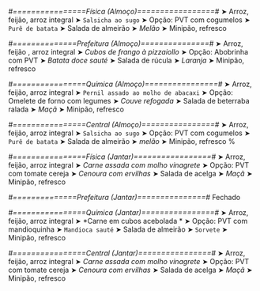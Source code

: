 
*#================Física (Almoço)=================#*
➤ Arroz, feijão, arroz integral
➤ `Salsicha ao sugo`
➤ Opção: PVT com cogumelos
➤ `Purê de batata`
➤ Salada de almeirão
➤ *Melão*
➤ Minipão, refresco

*#==============Prefeitura (Almoço)===============#*
➤ Arroz, feijão , arroz integral
➤ *Cubos de frango à pizzaiollo*
➤ Opção: Abobrinha com PVT 
➤ *Batata doce sauté*
➤ Salada de rúcula
➤ *Laranja*
➤ Minipão, refresco

*#================Química (Almoço)================#*
➤ Arroz, feijão, arroz integral
➤ `Pernil assado ao molho de abacaxi`
➤ Opção: Omelete de forno com legumes 
➤ *Couve refogada*
➤ Salada de beterraba ralada
➤ *Maçã*
➤ Minipão, refresco

*#================Central (Almoço)================#*
➤ Arroz, feijão, arroz integral
➤ `Salsicha ao sugo`
➤ Opção: PVT com cogumelos
➤ `Purê de batata`
➤ Salada de almeirão
➤ *melão*
➤ Minipão, refresco
%

*#================Física (Jantar)=================#*
➤ Arroz, feijão, arroz integral
➤ *Carne assada com molho vinagrete*
➤ Opção: PVT com tomate cereja
➤ *Cenoura com ervilhas*
➤ Salada de acelga
➤ *Maçã*
➤ Minipão, refresco

*#==============Prefeitura (Jantar)===============#*
Fechado

*#================Química (Jantar)================#*
➤ Arroz, feijão, arroz integral
➤ *Carne em cubos acebolada *
➤ Opção: PVT com mandioquinha 
➤ `Mandioca sauté`
➤ Salada de almeirão 
➤ `Sorvete`
➤ Minipão, refresco

*#================Central (Jantar)================#*
➤ Arroz, feijão, arroz integral
➤ *Carne assada com molho vinagrete*
➤ Opção: PVT com tomate cereja
➤ *Cenoura com ervilhas*
➤ Salada de acelga
➤ *Maçã*
➤ Minipão, refresco
